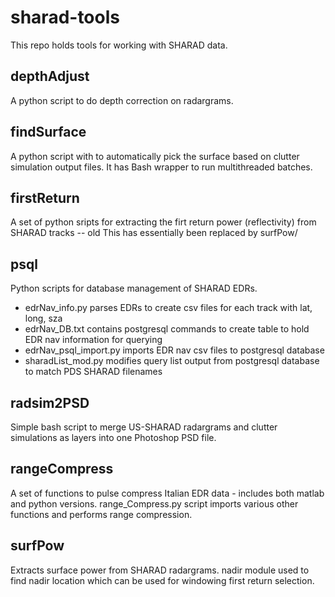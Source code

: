 # sharad-tools #

This repo holds tools for working with SHARAD data.

 ## depthAdjust
 A python script to do depth correction on radargrams.

 ## findSurface
 A python script with to automatically pick the surface based on clutter simulation output files.
 It has Bash wrapper to run multithreaded batches.
 
 ## firstReturn
 A set of python sripts for extracting the firt return power (reflectivity) from SHARAD tracks -- old
 This has essentially been replaced by surfPow/
 
 ## psql
 Python scripts for database management of SHARAD EDRs. 
 * edrNav_info.py parses EDRs to create csv files for each track with lat, long, sza
 * edrNav_DB.txt contains postgresql commands to create table to hold EDR nav information for querying
 * edrNav_psql_import.py imports EDR nav csv files to postgresql database
 * sharadList_mod.py modifies query list output from postgresql database to match PDS SHARAD filenames

 ## radsim2PSD
 Simple bash script to merge US-SHARAD radargrams and clutter simulations as layers into one Photoshop PSD file.
 
 ## rangeCompress
 A set of functions to pulse compress Italian EDR data - includes both matlab and python versions.
 range_Compress.py script imports various other functions and performs range compression.
 
 ## surfPow
 Extracts surface power from SHARAD radargrams.
 nadir module used to find nadir location which can be used for windowing first return selection.
